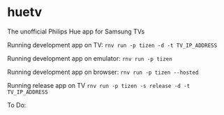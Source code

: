 # huetv

The unofficial Philips Hue app for Samsung TVs


Running development app on TV:
`rnv run -p tizen -d -t TV_IP_ADDRESS`

Running development app on emulator:
`rnv run -p tizen`

Running development app on browser:
`rnv run -p tizen --hosted`

Running release app on TV
`rnv run -p tizen -s release -d -t TV_IP_ADDRESS`

To Do:
